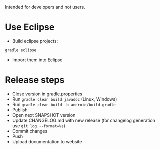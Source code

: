 Intended for developers and not users.

# Use Eclipse

- Build eclipse projects:

``` bash
gradle eclipse
```

- Import them into Eclipse

# Release steps

- Close version in gradle.properties
- Run `gradle clean build javadoc` (Linux, Windows)
- Run `gradle clean build -b android/build.gradle`
- Publish
- Open next SNAPSHOT version
- Update CHANGELOG.md with new release (for changelog generation use `git log --format=%s`)
- Commit changes
- Push
- Upload documentation to website

